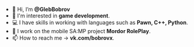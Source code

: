 - 👋 Hi, I’m <b>@GlebBobrov</b>
- 👀 I'm interested in <b>game development</b>.
- 💻 I have skills in working with languages ​​such as <b>Pawn, C++, Python</b>.
- 💼 I work on the mobile SA:MP project <b>Mordor RolePlay</b>.
- 📫 How to reach me -> <b>vk.com/bobrovx</b>.
